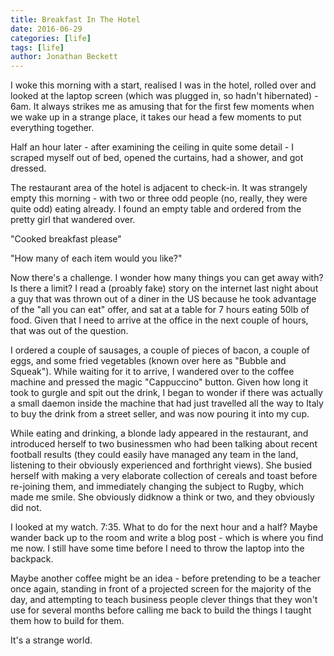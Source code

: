 ```yaml
---
title: Breakfast In The Hotel
date: 2016-06-29
categories: [life]
tags: [life]
author: Jonathan Beckett
---
```


I woke this morning with a start, realised I was in the hotel, rolled over and looked at the laptop screen (which was plugged in, so hadn't hibernated) - 6am. It always strikes me as amusing that for the first few moments when we wake up in a strange place, it takes our head a few moments to put everything together.

Half an hour later - after examining the ceiling in quite some detail - I scraped myself out of bed, opened the curtains, had a shower, and got dressed.

The restaurant area of the hotel is adjacent to check-in. It was strangely empty this morning - with two or three odd people (no, really, they were quite odd) eating already. I found an empty table and ordered from the pretty girl that wandered over.

"Cooked breakfast please"

"How many of each item would you like?"

Now there's a challenge. I wonder how many things you can get away with? Is there a limit? I read a (proably fake) story on the internet last night about a guy that was thrown out of a diner in the US because he took advantage of the "all you can eat" offer, and sat at a table for 7 hours eating 50lb of food. Given that I need to arrive at the office in the next couple of hours, that was out of the question.

I ordered a couple of sausages, a couple of pieces of bacon, a couple of eggs, and some fried vegetables (known over here as "Bubble and Squeak"). While waiting for it to arrive, I wandered over to the coffee machine and pressed the magic "Cappuccino" button. Given how long it took to gurgle and spit out the drink, I began to wonder if there was actually a small daemon inside the machine that had just travelled all the way to Italy to buy the drink from a street seller, and was now pouring it into my cup.

While eating and drinking, a blonde lady appeared in the restaurant, and introduced herself to two businessmen who had been talking about recent football results (they could easily have managed any team in the land, listening to their obviously experienced and forthright views). She busied herself with making a very elaborate collection of cereals and toast before re-joining them, and immediately changing the subject to Rugby, which made me smile. She obviously didknow a think or two, and they obviously did not.

I looked at my watch. 7:35. What to do for the next hour and a half? Maybe wander back up to the room and write a blog post - which is where you find me now. I still have some time before I need to throw the laptop into the backpack.

Maybe another coffee might be an idea - before pretending to be a teacher once again, standing in front of a projected screen for the majority of the day, and attempting to teach business people clever things that they won't use for several months before calling me back to build the things I taught them how to build for them.

It's a strange world.
